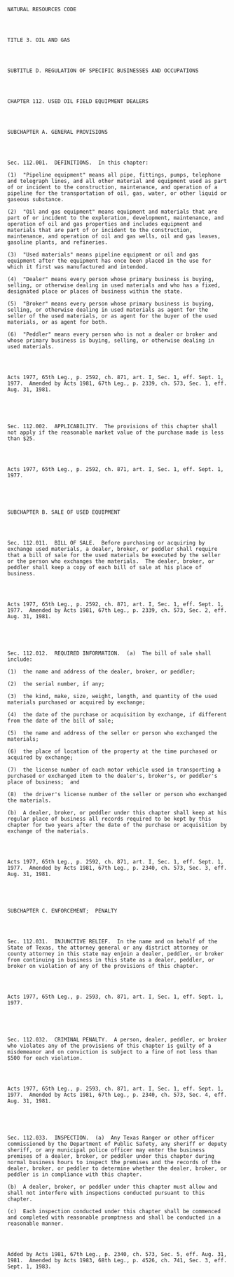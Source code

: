 ﻿
    
    
    	
    					
    
    
    NATURAL RESOURCES CODE
    
      
    
    
    TITLE 3. OIL AND GAS
    
      
    
    
    SUBTITLE D. REGULATION OF SPECIFIC BUSINESSES AND OCCUPATIONS
    
      
    
    
    CHAPTER 112. USED OIL FIELD EQUIPMENT DEALERS
    
      
    
    
    SUBCHAPTER A. GENERAL PROVISIONS
    
      
    
    
    Sec. 112.001.  DEFINITIONS.  In this chapter:
    
    (1)  "Pipeline equipment" means all pipe, fittings, pumps, telephone and telegraph lines, and all other material and equipment used as part of or incident to the construction, maintenance, and operation of a pipeline for the transportation of oil, gas, water, or other liquid or gaseous substance.
    
    (2)  "Oil and gas equipment" means equipment and materials that are part of or incident to the exploration, development, maintenance, and operation of oil and gas properties and includes equipment and materials that are part of or incident to the construction, maintenance, and operation of oil and gas wells, oil and gas leases, gasoline plants, and refineries.
    
    (3)  "Used materials" means pipeline equipment or oil and gas equipment after the equipment has once been placed in the use for which it first was manufactured and intended.
    
    (4)  "Dealer" means every person whose primary business is buying, selling, or otherwise dealing in used materials and who has a fixed, designated place or places of business within the state.
    
    (5)  "Broker" means every person whose primary business is buying, selling, or otherwise dealing in used materials as agent for the seller of the used materials, or as agent for the buyer of the used materials, or as agent for both.
    
    (6)  "Peddler" means every person who is not a dealer or broker and whose primary business is buying, selling, or otherwise dealing in used materials.
    
    
    
    
    Acts 1977, 65th Leg., p. 2592, ch. 871, art. I, Sec. 1, eff. Sept. 1, 1977.  Amended by Acts 1981, 67th Leg., p. 2339, ch. 573, Sec. 1, eff. Aug. 31, 1981.
    
    
    
    
    
    Sec. 112.002.  APPLICABILITY.  The provisions of this chapter shall not apply if the reasonable market value of the purchase made is less than $25.
    
    
    
    
    Acts 1977, 65th Leg., p. 2592, ch. 871, art. I, Sec. 1, eff. Sept. 1, 1977.
    
    
    
    
    
    SUBCHAPTER B. SALE OF USED EQUIPMENT
    
      
    
    
    Sec. 112.011.  BILL OF SALE.  Before purchasing or acquiring by exchange used materials, a dealer, broker, or peddler shall require that a bill of sale for the used materials be executed by the seller or the person who exchanges the materials.  The dealer, broker, or peddler shall keep a copy of each bill of sale at his place of business.
    
    
    
    
    Acts 1977, 65th Leg., p. 2592, ch. 871, art. I, Sec. 1, eff. Sept. 1, 1977.  Amended by Acts 1981, 67th Leg., p. 2339, ch. 573, Sec. 2, eff. Aug. 31, 1981.
    
    
    
    
    
    Sec. 112.012.  REQUIRED INFORMATION.  (a)  The bill of sale shall include:
    
    (1)  the name and address of the dealer, broker, or peddler;
    
    (2)  the serial number, if any;
    
    (3)  the kind, make, size, weight, length, and quantity of the used materials purchased or acquired by exchange;
    
    (4)  the date of the purchase or acquisition by exchange, if different from the date of the bill of sale;
    
    (5)  the name and address of the seller or person who exchanged the materials;
    
    (6)  the place of location of the property at the time purchased or acquired by exchange;
    
    (7)  the license number of each motor vehicle used in transporting a purchased or exchanged item to the dealer's, broker's, or peddler's place of business;  and
    
    (8)  the driver's license number of the seller or person who exchanged the materials.
    
    (b)  A dealer, broker, or peddler under this chapter shall keep at his regular place of business all records required to be kept by this chapter for two years after the date of the purchase or acquisition by exchange of the materials.
    
    
    
    
    Acts 1977, 65th Leg., p. 2592, ch. 871, art. I, Sec. 1, eff. Sept. 1, 1977.  Amended by Acts 1981, 67th Leg., p. 2340, ch. 573, Sec. 3, eff. Aug. 31, 1981.
    
    
    
    
    
    SUBCHAPTER C. ENFORCEMENT;  PENALTY
    
      
    
    
    Sec. 112.031.  INJUNCTIVE RELIEF.  In the name and on behalf of the State of Texas, the attorney general or any district attorney or county attorney in this state may enjoin a dealer, peddler, or broker from continuing in business in this state as a dealer, peddler, or broker on violation of any of the provisions of this chapter.
    
    
    
    
    Acts 1977, 65th Leg., p. 2593, ch. 871, art. I, Sec. 1, eff. Sept. 1, 1977.
    
    
    
    
    
    Sec. 112.032.  CRIMINAL PENALTY.  A person, dealer, peddler, or broker who violates any of the provisions of this chapter is guilty of a misdemeanor and on conviction is subject to a fine of not less than $500 for each violation.
    
    
    
    
    Acts 1977, 65th Leg., p. 2593, ch. 871, art. I, Sec. 1, eff. Sept. 1, 1977.  Amended by Acts 1981, 67th Leg., p. 2340, ch. 573, Sec. 4, eff. Aug. 31, 1981.
    
    
    
    
    
    Sec. 112.033.  INSPECTION.  (a)  Any Texas Ranger or other officer commissioned by the Department of Public Safety, any sheriff or deputy sheriff, or any municipal police officer may enter the business premises of a dealer, broker, or peddler under this chapter during normal business hours to inspect the premises and the records of the dealer, broker, or peddler to determine whether the dealer, broker, or peddler is in compliance with this chapter.
    
    (b)  A dealer, broker, or peddler under this chapter must allow and shall not interfere with inspections conducted pursuant to this chapter.
    
    (c)  Each inspection conducted under this chapter shall be commenced and completed with reasonable promptness and shall be conducted in a reasonable manner.
    
    
    
    
    Added by Acts 1981, 67th Leg., p. 2340, ch. 573, Sec. 5, eff. Aug. 31, 1981.  Amended by Acts 1983, 68th Leg., p. 4526, ch. 741, Sec. 3, eff. Sept. 1, 1983.
    
    
    
    
    				
